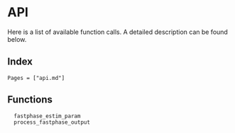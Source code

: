 
# API

Here is a list of available function calls. A detailed description can be found below. 

## Index

```@index
Pages = ["api.md"]
```

## Functions

```@docs
  fastphase_estim_param
  process_fastphase_output
```
